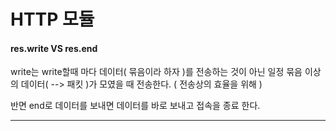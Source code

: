 # HTTP 모듈



#### res.write VS res.end

write는 write할때 마다 데이터( 묶음이라 하자 )를 전송하는 것이 아닌 일정 묶음 이상의 데이터( --> 패킷 )가 모였을 때 전송한다. ( 전송상의 효율을 위해 )

반면 end로 데이터를 보내면 데이터를 바로 보내고 접속을 종료 한다.

---

